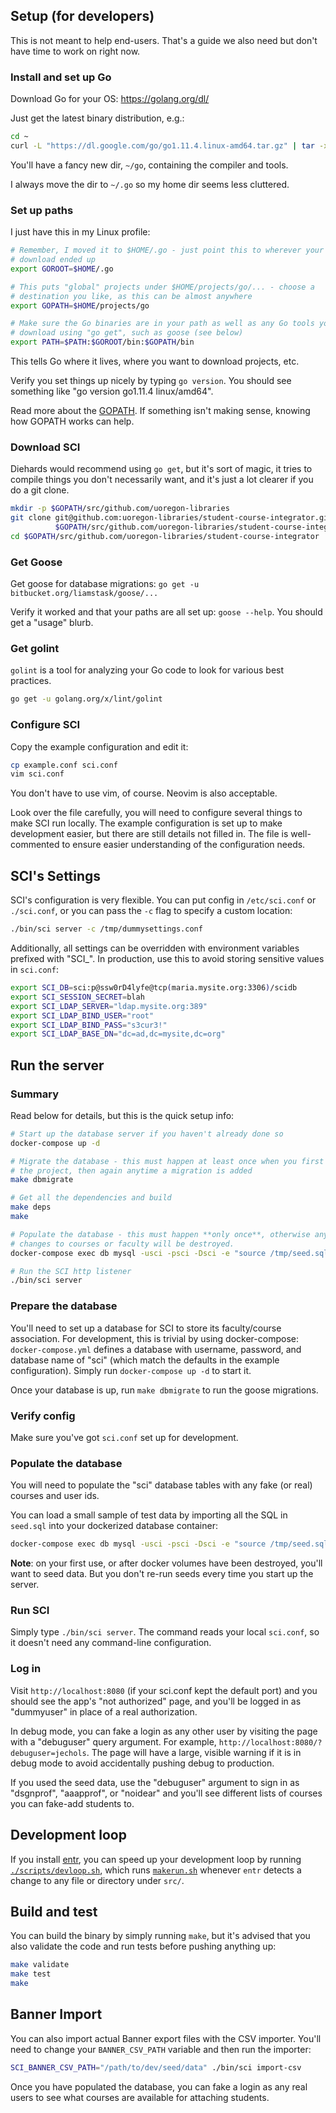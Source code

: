 Setup (for developers)
--

This is not meant to help end-users.  That's a guide we also need but don't
have time to work on right now.

### Install and set up Go

Download Go for your OS: https://golang.org/dl/

Just get the latest binary distribution, e.g.:

```bash
cd ~
curl -L "https://dl.google.com/go/go1.11.4.linux-amd64.tar.gz" | tar -xz
```

You'll have a fancy new dir, `~/go`, containing the compiler and tools.

I always move the dir to `~/.go` so my home dir seems less cluttered.

### Set up paths

I just have this in my Linux profile:

```bash
# Remember, I moved it to $HOME/.go - just point this to wherever your Go
# download ended up
export GOROOT=$HOME/.go

# This puts "global" projects under $HOME/projects/go/... - choose a
# destination you like, as this can be almost anywhere
export GOPATH=$HOME/projects/go

# Make sure the Go binaries are in your path as well as any Go tools you
# download using "go get", such as goose (see below)
export PATH=$PATH:$GOROOT/bin:$GOPATH/bin
```

This tells Go where it lives, where you want to download projects, etc.

Verify you set things up nicely by typing `go version`.  You should see
something like "go version go1.11.4 linux/amd64".

Read more about the [GOPATH](https://golang.org/doc/code.html#GOPATH).  If
something isn't making sense, knowing how GOPATH works can help.

### Download SCI

Diehards would recommend using `go get`, but it's sort of magic, it tries to
compile things you don't necessarily want, and it's just a lot clearer if you
do a git clone.

```bash
mkdir -p $GOPATH/src/github.com/uoregon-libraries
git clone git@github.com:uoregon-libraries/student-course-integrator.git \
          $GOPATH/src/github.com/uoregon-libraries/student-course-integrator
cd $GOPATH/src/github.com/uoregon-libraries/student-course-integrator
```

### Get Goose

Get goose for database migrations: `go get -u bitbucket.org/liamstask/goose/...`

Verify it worked and that your paths are all set up: `goose --help`.  You
should get a "usage" blurb.

### Get golint

`golint` is a tool for analyzing your Go code to look for various best practices.

```bash
go get -u golang.org/x/lint/golint
```

### Configure SCI

Copy the example configuration and edit it:

```bash
cp example.conf sci.conf
vim sci.conf
```

You don't have to use vim, of course.  Neovim is also acceptable.

Look over the file carefully, you will need to configure several things to make
SCI run locally.  The example configuration is set up to make development
easier, but there are still details not filled in.  The file is well-commented
to ensure easier understanding of the configuration needs.

SCI's Settings
---

SCI's configuration is very flexible.  You can put config in `/etc/sci.conf` or
`./sci.conf`, or you can pass the `-c` flag to specify a custom location:

```bash
./bin/sci server -c /tmp/dummysettings.conf
```

Additionally, all settings can be overridden with environment variables
prefixed with "SCI_".  In production, use this to avoid storing sensitive
values in `sci.conf`:

```bash
export SCI_DB=sci:p@ssw0rD4lyfe@tcp(maria.mysite.org:3306)/scidb
export SCI_SESSION_SECRET=blah
export SCI_LDAP_SERVER="ldap.mysite.org:389"
export SCI_LDAP_BIND_USER="root"
export SCI_LDAP_BIND_PASS="s3cur3!"
export SCI_LDAP_BASE_DN="dc=ad,dc=mysite,dc=org"
```

Run the server
---

### Summary

Read below for details, but this is the quick setup info:

```bash
# Start up the database server if you haven't already done so
docker-compose up -d

# Migrate the database - this must happen at least once when you first start
# the project, then again anytime a migration is added
make dbmigrate

# Get all the dependencies and build
make deps
make

# Populate the database - this must happen **only once**, otherwise any local
# changes to courses or faculty will be destroyed.
docker-compose exec db mysql -usci -psci -Dsci -e "source /tmp/seed.sql"

# Run the SCI http listener
./bin/sci server
```

### Prepare the database

You'll need to set up a database for SCI to store its faculty/course
association.  For development, this is trivial by using docker-compose:
`docker-compose.yml` defines a database with username, password, and database
name of "sci" (which match the defaults in the example configuration).  Simply
run `docker-compose up -d` to start it.

Once your database is up, run `make dbmigrate` to run the goose migrations.

### Verify config

Make sure you've got `sci.conf` set up for development.

### Populate the database

You will need to populate the "sci" database tables with any fake (or real)
courses and user ids.

You can load a small sample of test data by importing all the SQL in `seed.sql`
into your dockerized database container:

```bash
docker-compose exec db mysql -usci -psci -Dsci -e "source /tmp/seed.sql"
```

**Note**: on your first use, or after docker volumes have been destroyed, you'll want to
seed data.  But you don't re-run seeds every time you start up the server.

### Run SCI

Simply type `./bin/sci server`.  The command reads your local `sci.conf`, so it
doesn't need any command-line configuration.

### Log in

Visit `http://localhost:8080` (if your sci.conf kept the default port) and you
should see the app's "not authorized" page, and you'll be logged in as
"dummyuser" in place of a real authorization.

In debug mode, you can fake a login as any other user by visiting the page with
a "debuguser" query argument.  For example, `http://localhost:8080/?debuguser=jechols`.
The page will have a large, visible warning if it is in debug mode to avoid
accidentally pushing debug to production.

If you used the seed data, use the "debuguser" argument to sign in as
"dsgnprof", "aaapprof", or "noidear" and you'll see different lists of courses
you can fake-add students to.

Development loop
---

If you install [entr](http://www.entrproject.org/), you can speed up your
development loop by running [`./scripts/devloop.sh`](./scripts/devloop.sh),
which runs [`makerun.sh`](./scripts/makerun.sh) whenever `entr` detects a
change to any file or directory under `src/`.

Build and test
---

You can build the binary by simply running `make`, but it's advised that you
also validate the code and run tests before pushing anything up:

```bash
make validate
make test
make
```

Banner Import
---

You can also import actual Banner export files with the CSV importer.  You'll
need to change your `BANNER_CSV_PATH` variable and then run the importer:

```bash
SCI_BANNER_CSV_PATH="/path/to/dev/seed/data" ./bin/sci import-csv
```

Once you have populated the database, you can fake a login as any real users to
see what courses are available for attaching students.
